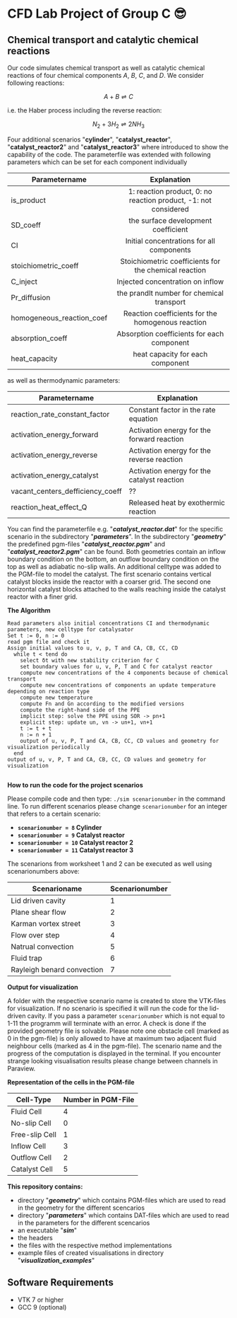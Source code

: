 # CFD Lab Project of Group C   :sunglasses:
## Chemical transport and catalytic chemical reactions

Our code simulates chemical transport as well as catalytic chemical reactions of four chemical components $`A`$, $`B`$, $`C`$, and $`D`$. We consider following reactions:
```math
A + B \rightleftharpoons C
```
i.e. the Haber process including the reverse reaction:
```math
N_{2} + 3H_{2} \rightleftharpoons 2NH_{3}
```

Four additional scenarios "**cylinder**", "**catalyst_reactor**", "**catalyst_reactor2**" and "**catalyst_reactor3**" where introduced to show the capability of the code. The parameterfile was extended with following parameters which can be set for each component individually
  
  Parametername | Explanation
  ------------- | :-------------:
  is_product	| 1: reaction product, 0: no reaction product, -1: not considered
  SD_coeff      | the surface development coefficient
  CI            | Initial concentrations for all components
  stoichiometric_coeff | Stoichiometric coefficients for the chemical reaction
  C_inject | Injected concentration on inflow
  Pr_diffusion | the prandlt number for chemical transport
  homogeneous_reaction_coef | Reaction coefficients for the homogenous reaction 
  absorption_coeff | Absorption coefficients for each component
  heat_capacity | heat capacity for each component
  
as well as thermodynamic parameters:
  
  Parametername | Explanation
  ------------- | -------------
  reaction_rate_constant_factor	| Constant factor in the rate equation
  activation_energy_forward      | Activation energy for the forward reaction
  activation_energy_reverse      | Activation energy for the reverse reaction
  activation_energy_catalyst | Activation energy for the catalyst reaction
  vacant_centers_defficiency_coeff | ??
  reaction_heat_effect_Q | Released heat by exothermic reaction

 You can find the parameterfile e.g. "***catalyst_reactor.dat***" for the specific scenario in the subdirectory "***parameters***".
 In the subdirectory "***geometry***" the predefined pgm-files "***catalyst_reactor.pgm***" and "***catalyst_reactor2.pgm***" can be found. 
 Both geometries contain an inflow boundary condition on the bottom, an outflow boundary condition on the top as well as adiabatic no-slip walls. An additional celltype was added to the PGM-file to model the catalyst. The first scenario contains vertical catalyst blocks inside the reactor with a coarser grid. The second one horizontal catalyst blocks attached to the walls reaching inside the catalyst reactor with a finer grid.

**The Algorithm**

```
Read parameters also initial concentrations CI and thermodynamic parameters, new celltype for catalysator 
Set t := 0, n := 0 
read pgm file and check it 
Assign initial values to u, v, p, T and CA, CB, CC, CD 
  while t < tend do 
 	select δt with new stability criterion for C 
	set boundary values for u, v, P, T and C for catalyst reactor 
    compute new concentrations of the 4 components because of chemical transport 
	compute new concentrations of components an update temperature depending on reaction type 
 	compute new temperature 
	compute Fn and Gn according to the modified versions
	compute the right-hand side of the PPE  
 	implicit step: solve the PPE using SOR -> pn+1 
 	explicit step: update un, vn -> un+1, vn+1  
 	t := t + t 
 	n := n + 1 
    output of u, v, P, T and CA, CB, CC, CD values and geometry for visualization periodically 
  end 
output of u, v, P, T and CA, CB, CC, CD values and geometry for visualization 
 
```

**How to run the code for the project scenarios**

Please compile code and then type: `./sim scenarionumber`  in the command line. To run different scenarios please change `scenarionumber` for an integer that refers to a certain scenario:
* **`scenarionumber = 8`  Cylinder**
* **`scenarionumber = 9`  Catalyst reactor**
* **`scenarionumber = 10` Catalyst reactor 2**
* **`scenarionumber = 11` Catalyst reactor 3**

The scenarions from worksheet 1 and 2 can be executed as well using scenarionumbers above:

| Scenarioname              | Scenarionumber | 
| ---                       |  ------       |
| Lid driven cavity         | 1             | 
| Plane shear flow          | 2             |
| Karman vortex street      | 3             |  
| Flow over step            | 4             | 
| Natrual convection        | 5             |
| Fluid trap                | 6             |  
| Rayleigh benard convection| 7             | 



**Output for visualization**

A folder with the respective scenario name is created to store the VTK-files for visualization. 
If no scenario is specified it will run the code for the lid-driven cavity. 
If you pass a parameter `scenarionumber` which is not equal to 1-11 the programm will terminate with an error.
A check is done if the provided geometry file is solvable. Please note one obstacle cell (marked as 0 in the pgm-file) is only allowed to have at maximum two adjacent fluid neighbour cells (marked as 4 in the pgm-file).
The scenario name and the progress of the computation is displayed in the terminal. 
If you encounter strange looking visualisation results please change between channels in Paraview.

**Representation of the cells in the PGM-file**


| Cell-Type             | Number in PGM-File | 
| ---                   |  ------       |
| Fluid Cell            | 4             | 
| No-slip Cell          | 0             |
| Free-slip Cell        | 1             |  
| Inflow Cell           | 3             | 
| Outflow Cell          | 2             |
| Catalyst Cell         | 5             |  


**This repository contains:**

* directory "***geometry***" which contains PGM-files which are used to read in the geometry for the different scencarios
* directory "***parameters***" which contains DAT-files which are used to read in the parameters for the different scencarios
* an executable "***sim***"
* the headers
* the files with the respective method implementations 
* example files of created visualisations in directory "***visualization_examples***"


## Software Requirements

* VTK 7 or higher
* GCC 9 (optional) 

